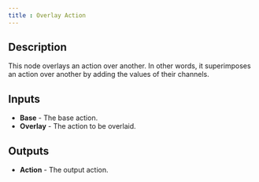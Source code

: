 ```yaml
---
title : Overlay Action
---
```


## Description

This node overlays an action over another. In other words, it superimposes an
action over another by adding the values of their channels.

## Inputs

- **Base** - The base action.
- **Overlay** - The action to be overlaid.

## Outputs

- **Action** - The output action.
